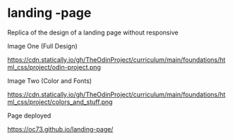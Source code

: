 # landing -page
Replica of the design of a landing page without responsive

Image One (Full Design)

https://cdn.statically.io/gh/TheOdinProject/curriculum/main/foundations/html_css/project/odin-project.png

Image Two (Color and Fonts)

https://cdn.statically.io/gh/TheOdinProject/curriculum/main/foundations/html_css/project/colors_and_stuff.png

Page deployed

https://oc73.github.io/landing-page/
